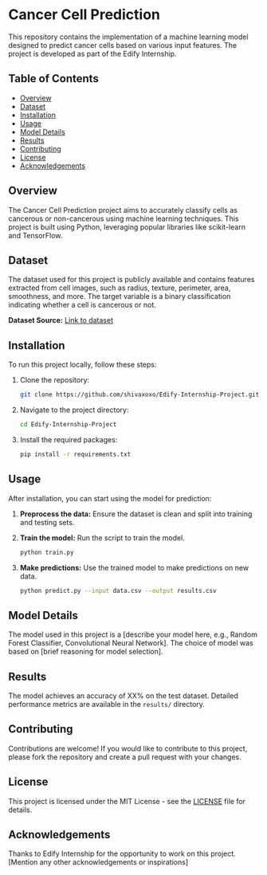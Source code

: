 # Cancer Cell Prediction

This repository contains the implementation of a machine learning model designed to predict cancer cells based on various input features. The project is developed as part of the Edify Internship.

## Table of Contents
- [Overview](#overview)
- [Dataset](#dataset)
- [Installation](#installation)
- [Usage](#usage)
- [Model Details](#model-details)
- [Results](#results)
- [Contributing](#contributing)
- [License](#license)
- [Acknowledgements](#acknowledgements)

## Overview
The Cancer Cell Prediction project aims to accurately classify cells as cancerous or non-cancerous using machine learning techniques. This project is built using Python, leveraging popular libraries like scikit-learn and TensorFlow.

## Dataset
The dataset used for this project is publicly available and contains features extracted from cell images, such as radius, texture, perimeter, area, smoothness, and more. The target variable is a binary classification indicating whether a cell is cancerous or not.

**Dataset Source:** [Link to dataset]()

## Installation
To run this project locally, follow these steps:

1. Clone the repository:
    ```bash
    git clone https://github.com/shivaxoxo/Edify-Internship-Project.git
    ```

2. Navigate to the project directory:
    ```bash
    cd Edify-Internship-Project
    ```

3. Install the required packages:
    ```bash
    pip install -r requirements.txt
    ```

## Usage
After installation, you can start using the model for prediction:

1. **Preprocess the data:** Ensure the dataset is clean and split into training and testing sets.

2. **Train the model:** Run the script to train the model.
    ```bash
    python train.py
    ```

3. **Make predictions:** Use the trained model to make predictions on new data.
    ```bash
    python predict.py --input data.csv --output results.csv
    ```

## Model Details
The model used in this project is a [describe your model here, e.g., Random Forest Classifier, Convolutional Neural Network]. The choice of model was based on [brief reasoning for model selection].

## Results
The model achieves an accuracy of XX% on the test dataset. Detailed performance metrics are available in the `results/` directory.

## Contributing
Contributions are welcome! If you would like to contribute to this project, please fork the repository and create a pull request with your changes.

## License
This project is licensed under the MIT License - see the [LICENSE](LICENSE) file for details.

## Acknowledgements
Thanks to Edify Internship for the opportunity to work on this project.
[Mention any other acknowledgements or inspirations]
